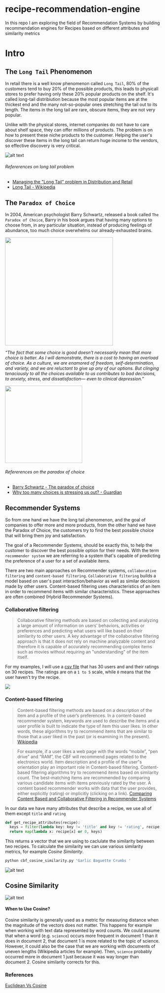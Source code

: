 # recipe-recommendation-engine

In this repo I am exploring the field of Recommendation Systems by building recommendation engines for Recipes based on different attributes and similarity metrics

# Intro

## The `Long Tail` Phenomenon

In retail there is a well know phenomenon called `Long Tail`, 80% of the customers tend to buy 20% of the possible products, this leads to physicall stores to prefer having only these 20% popular products on the shelf. It's called long-tail distribiution because the most popular items are at the thickest end and the many not-so-popular ones stretching the tail out to its length. The items in the long tail are rare, obscure items, they are not very popular. 

Unlike with the physical stores, internet companies do not have to care about shelf space, they can offer millions of products. The problem is on how to present these niche products to the customer. Helping the user's discover these items in the long tail can return huge income to the vendors, so effective discovery is very critical.


![alt text](https://github.com/AvraamMavridis/recipe-recommendation-engine/blob/master/figures/long_tail_problem.jpg?raw=true "Long Tail")


###### Refererences on long tail problem

- [Managing the "Long Tail" problem in Distribution and Retail
](https://www.youtube.com/watch?v=j58ML1TVSKw)
- [Long Tail - Wikipedia](https://en.wikipedia.org/wiki/Long_tail)

## The `Paradox of Choice`

In 2004, American psychologist Barry Schwartz, released a book called `The Paradox of Choice`, Barry in his book argues that having many options to choose from, in any particular situation, instead of producing feelings of abundance, too much choice overwhelms our already-exhausted brains.

<img src="https://github.com/AvraamMavridis/recipe-recommendation-engine/blob/master/figures/paradox_of_choice.jpg?raw=true" height="350" />

_“The fact that some choice is good doesn’t necessarily mean that more choice is
better. As I will demonstrate, there is a cost to having an overload of choice. As a
culture, we are enamored of freedom, self-determination, and variety, and we are
reluctant to give up any of our options. But clinging tenaciously to all the choices
available to us contributes to bad decisions, to anxiety, stress, and dissatisfaction—
even to clinical depression.”_

<img src="https://github.com/AvraamMavridis/recipe-recommendation-engine/blob/master/figures/paradox_cartoon.gif?raw=true" height="250" />


###### Refererences on the paradox of choice

- [Barry Schwartz  - The paradox of choice](https://www.ted.com/talks/barry_schwartz_on_the_paradox_of_choice?language=en)
- [Why too many choices is stressing us out? - Guardian](https://www.theguardian.com/lifeandstyle/2015/oct/21/choice-stressing-us-out-dating-partners-monopolies)

## Recommender Systems

So from one hand we have the long tail phenomenon, and the goal of companies to offer more and more products, from the other hand we have the Paradox of Choice, the customers try to find the best possible choice that will bring them joy and satisfaction.

The goal of a Recommender Systems, should be exactly this, to help the customer to discover the best possible option for their needs. With the term `recommender system` we are referring to a system that's capable of predicting the preference of a user for a set of available items. 

There are two main approaches on Recommender systems, `collaborative filtering` and `content-based filtering`. `Collaborative filtering` builds a model based on user's past interaction/behavior as well as similar decisions made by other users. Content-based filtering uses characteristics of an item in order to recommend items with similar characteristics. These approaches are often combined (Hybrid Recommender Systems).


### Collaborative filtering

>Collaborative filtering methods are based on collecting and analyzing a large amount of information on users’ behaviors, activities or preferences and predicting what users will like based on their similarity to other users. A key advantage of the collaborative filtering approach is that it does not rely on machine analyzable content and therefore it is capable of accurately recommending complex items such as movies without requiring an "understanding" of the item itself. 

For my examples, I will use a [csv file](https://github.com/AvraamMavridis/recipe-recommendation-engine/blob/master/user_ratings.csv) that has 30 users and and their ratings on 30 recipes. The ratings are on a `1 to 5` scale, while `0` means that the user haven't try the recipe.

<img src="https://github.com/AvraamMavridis/recipe-recommendation-engine/blob/master/figures/csv_users.png" />


### Content-based filtering

>Content-based filtering methods are based on a description of the item and a profile of the user’s preferences. In a content-based recommender system, keywords are used to describe the items and a user profile is built to indicate the type of item this user likes. In other words, these algorithms try to recommend items that are similar to those that a user liked in the past (or is examining in the present). [Wikipedia](https://en.wikipedia.org/wiki/Recommender_system)

>For example, if a user likes a web page with the words
“mobile”, “pen drive” and “RAM”, the CBF will recommend
pages related to the electronics world. Item description and a
profile of the user‟s orientation play an important role in
Content-based filtering. Content-based filtering algorithms
try to recommend items based on similarity count. The
best-matching items are recommended by comparing various
candidate items with items previously rated by the user.
A content based recommender works with data that the
user provides, either explicitly (rating) or implicitly (clicking
on a link). [Comparing Content Based and Collaborative
Filtering in Recommender Systems](https://www.ijntr.org/download_data/IJNTR03040022.pdf)

In our data we have many attributes that describe a recipe, we use all of them except `title` and `rating`

```py
def get_recipe_attributes(recipe):
  keys = filter(lambda key: key != 'title' and key != 'rating', recipe.keys())
  return map(lambda x: recipe[x] or 0, keys)
```

This returns a vector that we are using to caclulate the similarity between two recipes. To calculate the similarity we can use various similarity metrics, for example *Cosine Similarity*.

```bash
python cbf_cosine_similarity.py 'Garlic Baguette Crumbs '
```
![alt text](https://raw.githubusercontent.com/AvraamMavridis/recipe-recommendation-engine/master/figures/cbf_cosine_similarity.png "Recipes Cosine")

## Cosine Similarity

![alt text](https://wikimedia.org/api/rest_v1/media/math/render/svg/1d94e5903f7936d3c131e040ef2c51b473dd071d "Cosine")


#### When to Use Cosine?
Cosine similarity is generally used as a metric for measuring distance when the magnitude of the vectors does not matter. This happens for example when working with text data represented by word counts. We could assume that when a word (e.g. `science`) occurs more frequent in document 1 than it does in document 2, that document 1 is more related to the topic of science. However, it could also be the case that we are working with documents of uneven lengths (Wikipedia articles for example). Then, `science` probably occurred more in document 1 just because it was way longer than document 2. Cosine similarity corrects for this.


### References

[Euclidean Vs Cosine](https://cmry.github.io/notes/euclidean-v-cosine)
